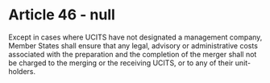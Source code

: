# Article 46 - null


Except in cases where UCITS have not designated a management company, Member States shall ensure that any legal, advisory or administrative costs associated with the preparation and the completion of the merger shall not be charged to the merging or the receiving UCITS, or to any of their unit-holders.
